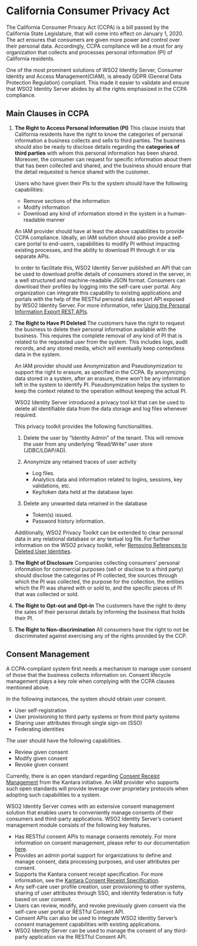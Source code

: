# California Consumer Privacy Act

The California Consumer Privacy Act (CCPA) is a bill passed by the California State Legislature, that will come into effect on January 1, 2020. The act ensures that consumers are given more power 
and control over their personal data. Accordingly, CCPA compliance will be a must for any organization that collects and processes personal information (PI) of California residents. 

One of the most prominent solutions of WSO2 Identity Server, Consumer Identity and Access Management(CIAM), 
is already GDPR (General Data Protection Regulation) compliant. 
This made it easier to validate and ensure that WSO2 Identity Server abides by all the rights emphasized in the CCPA compliance.  

## Main Clauses in CCPA

1.  **The Right to Access Personal Information (PI)**
    This clause insists that California residents have the right to know the categories of personal information a business collects and sells to third parties. 
    The business should also be ready to disclose details regarding the **categories of third parties** with whom this personal information has been shared. 
    Moreover, the consumer can request for specific information about them that has been collected and shared, and the business should ensure that the detail 
    requested is hence shared with the customer. 

    Users who have given their PIs to the system should have the following capabilities:

    -   Remove sections of the information
    -   Modify information
    -   Download any kind of information stored in the system in a human-readable manner
    
    An IAM provider should have at least the above capabilities to provide CCPA compliance. 
    Ideally, an IAM solution should also provide a self-care portal to end-users, capabilities to modify PI 
    without impacting existing processes, and the ability to download PI through it or via separate APIs.

    In order to facilitate this, WSO2 Identity Server published an API that can be used to download profile details of consumers 
    stored in the server, in a well structured and machine-readable JSON format. Consumers can download their profiles by logging into the self-care 
    user portal. Any organization can integrate this capability to existing applications and portals with the help of the RESTful personal data export 
    API exposed by WSO2 Identity Server. For more information, refer [Using the Personal Information Export REST APIs](../../develop/using-the-personal-information-export-rest-apis).

2.  **The Right to Have PI Deleted**
    The customers have the right to request the business to delete their personal information available with the business. 
    This requires the complete removal of any kind of PI that is related to the requested user from the system. 
    This includes logs, audit records, and any stored media, which will eventually keep contextless data in the system.
    
    An IAM provider should use Anonymization and Pseudonymization to support the right to erasure, as specified in the CCPA. 
    By anonymizing data stored in a system, after an erasure, there won’t be any information left in the system to identify PI. 
    Pseudonymization helps the system to keep the context related to the operation without keeping the actual PI.

    WSO2 Identity Server introduced a privacy tool kit that can be used to delete all identifiable data from the data storage and log files whenever required. 
    
    This privacy toolkit provides the following functionalities.

    1.   Delete the user by “Identity Admin” of the tenant. This will remove the user from any underlying “Read/Write” user store (JDBC/LDAP/AD).
    2.   Anonymize any retained traces of user activity
         -  Log files.
         -  Analytics data and information related to logins, sessions, key validations, etc.
         -  Key/token data held at the database layer.

    3.   Delete any unwanted data retained in the database
         -  Token(s) issued.
         -  Password history information.

    Additionally, WSO2 Privacy Toolkit can be extended to clear personal data in any relational database or any textual log file. 
    For further information on the WSO2 privacy toolkit, refer [Removing References to Deleted User Identities](../../setup/removing-references-to-deleted-user-identities).

3.  **The Right of Disclosure**
    Companies collecting consumers’ personal information for commercial purposes (sell or disclose to a third party) should 
    disclose the categories of PI collected, the sources through which the PI was collected, the purpose for the collection, 
    the entities which the PI was shared with or sold to, and the specific pieces of PI that was collected or sold.

4.  **The Right to Opt-out and Opt-in**
    The customers have the right to deny the sales of their personal details by informing the business that holds their PI.   

5.  **The Right to Non-discrimination**
    All consumers have the right to not be discriminated against exercising any of the rights provided by the CCP.

## Consent Management
A CCPA-compliant system first needs a mechanism to manage user consent of those that the business collects
 information on. Consent lifecycle management plays a key role when complying with the CCPA clauses mentioned above.

In the following instances, the system should obtain user consent.

-   User self-registration
-   User provisioning to third party systems or from third party systems
-   Sharing user attributes through single sign-on (SSO)
-   Federating identities

The user should have the following capabilities.

-   Review given consent
-   Modify given consent
-   Revoke given consent

Currently, there is an open standard regarding [Consent Receipt Management](https://kantarainitiative.org/confluence/display/infosharing/Consent+Receipt+Specification) from the Kantara initiative. 
An IAM provider who supports such open standards will provide leverage over proprietary protocols when adopting such capabilities to a system.

WSO2 Identity Server comes with an extensive consent management solution that enables users to conveniently 
manage consents of their consumers and third-party applications. WSO2 Identity Server’s consent management module consists of the following key features.

-   Has RESTful consent APIs to manage consents remotely. For more information on consent management, please refer to our documentation [here](../../learn/consent-management).
-   Provides an admin portal support for organizations to define and manage consent, data processing purposes, and user attributes per consent.
-   Supports the Kantara consent receipt specification. For more information, see the 
[Kantara Consent Receipt Specification](https://kantarainitiative.org/confluence/display/infosharing/Consent+Receipt+Specification).
-   Any self-care user profile creation, user provisioning to other systems, sharing of user attributes through SSO, and identity federation is fully based on user consent.
-   Users can review, modify, and revoke previously given consent via the self-care user portal or RESTful Consent API.
-   Consent APIs can also be used to integrate WSO2 Identity Server’s consent management capabilities with existing applications.
-   WSO2 Identity Server can be used to manage the consent of any third-party application via the RESTful Consent API.
